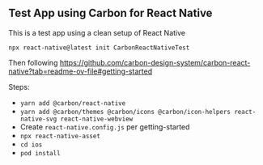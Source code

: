 ## Test App using Carbon for React Native 

This is a test app using a clean setup of React Native 

```
npx react-native@latest init CarbonReactNativeTest
```

Then following https://github.com/carbon-design-system/carbon-react-native?tab=readme-ov-file#getting-started

Steps:
- `yarn add @carbon/react-native`
- `yarn add @carbon/themes @carbon/icons @carbon/icon-helpers react-native-svg react-native-webview`
- Create `react-native.config.js` per getting-started
- `npx react-native-asset`
- `cd ios`
- `pod install`